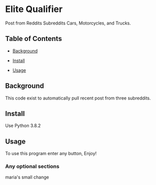 # Elite Qualifier

Post from Reddits Subreddits Cars, Motorcycles, and Trucks.

## Table of Contents

- [Background](#background)

- [Install](#install)

- [Usage](#usage)

## Background

This code exist to automatically pull recent post from three subreddits.

## Install

Use Python 3.8.2

## Usage

To use this program enter any button, Enjoy!

### Any optional sections

maria's small change